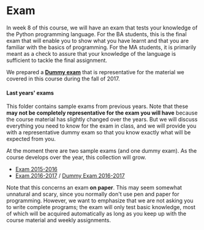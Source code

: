 # Exam

In week 8 of this course, we will have an exam that tests your knowledge of the Python programming language. For the BA students, this is the final exam that will enable you to show what you have learnt and that you are familiar with the basics of programming. For the MA students, it is primarily meant as a check to assure that your knowledge of the language is sufficient to tackle the final assignment.

We prepared a **[Dummy exam](https://raw.githubusercontent.com/cltl/python-for-text-analysis/master/Exam/Dummy_Exam_201718.ipynb)** that is representative for the material we covered in this course during the fall of 2017.

#### Last years' exams

This folder contains sample exams from previous years. Note that these **may not be completely representative for the exam you will have** because the course material has slightly changed over the years. But we will discuss everything you need to know for the exam in class, and we will provide you with a representative dummy exam so that you know exactly what will be expected from you.

At the moment there are two sample exams (and one dummy exam). As the course develops over the year, this collection will grow.

* [Exam 2015-2016](./Exam_2015-2016.pdf)
* [Exam 2016-2017](./Exam_2016-2017.pdf) / [Dummy Exam 2016-2017](./Dummy_Exam_2016-2017.ipynb)

Note that this concerns an exam **on paper**. This may seem somewhat unnatural and scary, since you normally don't use pen and paper for programming. However, we want to emphasize that we are not asking you to write complete programs; the exam will only test basic knowledge, most of which will be acquired automatically as long as you keep up with the course material and weekly assignments.
